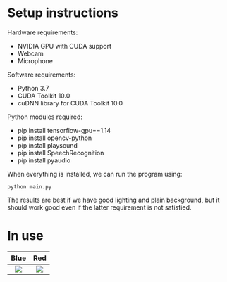 # Setup instructions

Hardware requirements:
* NVIDIA GPU with CUDA support
* Webcam
* Microphone

Software requirements:
* Python 3.7
* CUDA Toolkit 10.0
* cuDNN library for CUDA Toolkit 10.0

Python modules required:
* pip install tensorflow-gpu==1.14
* pip install opencv-python
* pip install playsound
* pip install SpeechRecognition
* pip install pyaudio

When everything is installed, we can run the program using:

```
python main.py
```

The results are best if we have good lighting and plain background, but it should work good even if the latter requirement is not satisfied.

# In use

Blue             |  Red
:-------------------------:|:-------------------------:
![](https://user-images.githubusercontent.com/56405660/75018019-80ba3e80-548e-11ea-807a-8febea18df7d.jpg)  |  ![](https://user-images.githubusercontent.com/56405660/75018046-8e6fc400-548e-11ea-8452-ddad3e3d778b.jpg)
